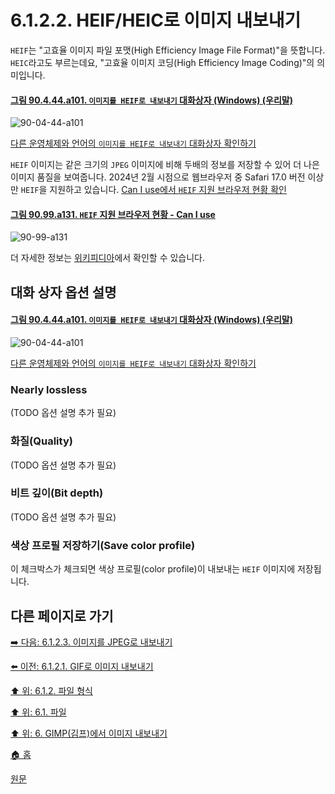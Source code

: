 # 6.1.2.2. HEIF/HEIC로 이미지 내보내기
`HEIF`는 "고효율 이미지 파일 포맷(High Efficiency Image File Format)"을 뜻합니다. `HEIC`라고도 부르는데요, "고효율 이미지 코딩(High Efficiency Image Coding)"의 의미입니다.

<a id="90-04-44-a101-1"></a>

#### [그림 90.4.44.a101. `이미지를 HEIF로 내보내기` 대화상자 (Windows) (우리말)](./90-04-0044-export_image_as_heif.md#90-04-44-a101)
![90-04-44-a101](https://github.com/wonder13662/gimp/assets/15767104/138ff527-f520-452f-a402-7acc0afbc0b5)

[다른 운영체제와 언어의 `이미지를 HEIF로 내보내기` 대화상자 확인하기](./90-04-0044-export_image_as_heif.md#90-04-44-a102)

`HEIF` 이미지는 같은 크기의 `JPEG` 이미지에 비해 두배의 정보를 저장할 수 있어 더 나은 이미지 품질을 보여줍니다. 2024년 2월 시점으로 웹브라우저 중 Safari 17.0 버전 이상만 `HEIF`을 지원하고 있습니다. [Can I use에서 `HEIF` 지원 브라우저 현황 확인](https://caniuse.com/heif)

<a id="90-99-a131"></a>

#### [그림 90.99.a131. `HEIF` 지원 브라우저 현황 - Can I use](./90-99-etc.md#90-99-a131)
![90-99-a131](https://github.com/wonder13662/gimp/assets/15767104/ba2f517a-b807-4df4-a98d-599657e45216)

더 자세한 정보는 [위키피디아](https://en.wikipedia.org/wiki/High_Efficiency_Image_File_Format)에서 확인할 수 있습니다.

## 대화 상자 옵션 설명

<a id="90-04-44-a101-2"></a>

#### [그림 90.4.44.a101. `이미지를 HEIF로 내보내기` 대화상자 (Windows) (우리말)](./90-04-0044-export_image_as_heif.md#90-04-44-a101)
![90-04-44-a101](https://github.com/wonder13662/gimp/assets/15767104/138ff527-f520-452f-a402-7acc0afbc0b5)

[다른 운영체제와 언어의 `이미지를 HEIF로 내보내기` 대화상자 확인하기](./90-04-0044-export_image_as_heif.md#90-04-44-a102)

### Nearly lossless
(TODO 옵션 설명 추가 필요)

### 화질(Quality)
(TODO 옵션 설명 추가 필요)

### 비트 깊이(Bit depth)
(TODO 옵션 설명 추가 필요)

### 색상 프로필 저장하기(Save color profile)
이 체크박스가 체크되면 색상 프로필(color profile)이 내보내는 `HEIF` 이미지에 저장됩니다.

## 다른 페이지로 가기

[➡️ 다음: 6.1.2.3. 이미지를 JPEG로 내보내기](./06-01-02-03-export_image_as_jpeg.md)

[⬅️ 이전: 6.1.2.1. GIF로 이미지 내보내기](./06-01-02-01-export_image_as_gif.md)

[⬆️ 위: 6.1.2. 파일 형식](./06-01-02-00-file_formats.md)

[⬆️ 위: 6.1. 파일](./06-01-00-files.md)

[⬆️ 위: 6. GIMP(김프)에서 이미지 내보내기](./06-00-getting-images-out-of-gimp.md)

[🏠 홈](./00-home.md)

[원문](https://docs.gimp.org/2.10/ko/gimp-images-out.html#file-heif-export)
